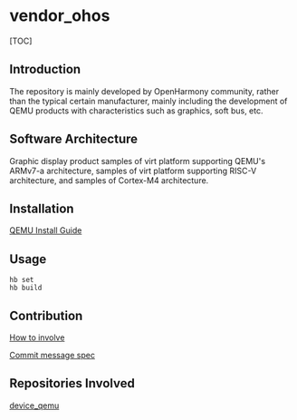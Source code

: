 # vendor_ohos

[TOC]

## Introduction

The repository is mainly developed by OpenHarmony community, rather than the
typical certain manufacturer, mainly including the development of QEMU products
with characteristics such as graphics, soft bus, etc.

## Software Architecture

Graphic display product samples of virt platform supporting QEMU's ARMv7-a
architecture, samples of virt platform supporting RISC-V architecture, and
samples of Cortex-M4 architecture.

## Installation

[QEMU Install Guide](https://gitee.com/openharmony/device_qemu/blob/master/README.md)

## Usage

```
hb set
hb build
```

## Contribution

[How to involve](https://gitee.com/openharmony/docs/blob/master/en/contribute/contribution.md)

[Commit message spec](https://gitee.com/openharmony/device_qemu/wikis/Commit%20message%E8%A7%84%E8%8C%83?sort_id=4042860)

## Repositories Involved

[device\_qemu](https://gitee.com/openharmony/device_qemu/blob/master/README_zh.md)

